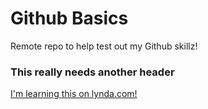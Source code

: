 # Github Basics

Remote repo to help test out my Github skillz!

### This really needs another header

[I'm learning this on lynda.com!](http://www.lynda.com)

